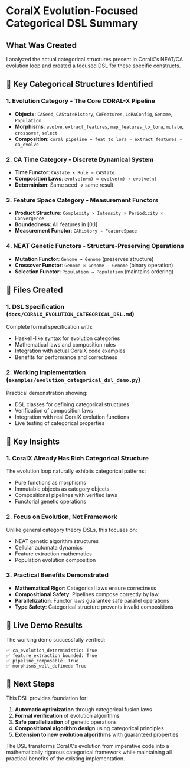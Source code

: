 # CoralX Evolution-Focused Categorical DSL Summary

## What Was Created

I analyzed the actual categorical structures present in CoralX's NEAT/CA evolution loop and created a focused DSL for these specific constructs.

## 🧬 Key Categorical Structures Identified

### 1. **Evolution Category** - The Core CORAL-X Pipeline
- **Objects**: `CASeed`, `CAStateHistory`, `CAFeatures`, `LoRAConfig`, `Genome`, `Population`
- **Morphisms**: `evolve`, `extract_features`, `map_features_to_lora`, `mutate`, `crossover`, `select`
- **Composition**: `coral_pipeline = feat_to_lora ∘ extract_features ∘ ca_evolve`

### 2. **CA Time Category** - Discrete Dynamical System
- **Time Functor**: `CAState × Rule → CAState` 
- **Composition Laws**: `evolve(n+m) = evolve(m) ∘ evolve(n)`
- **Determinism**: Same seed → same result

### 3. **Feature Space Category** - Measurement Functors
- **Product Structure**: `Complexity × Intensity × Periodicity × Convergence`
- **Boundedness**: All features in [0,1]
- **Measurement Functor**: `CAHistory → FeatureSpace`

### 4. **NEAT Genetic Functors** - Structure-Preserving Operations
- **Mutation Functor**: `Genome → Genome` (preserves structure)
- **Crossover Functor**: `Genome × Genome → Genome` (binary operation)
- **Selection Functor**: `Population → Population` (maintains ordering)

## 📁 Files Created

### 1. **DSL Specification** (`docs/CORALX_EVOLUTION_CATEGORICAL_DSL.md`)
Complete formal specification with:
- Haskell-like syntax for evolution categories
- Mathematical laws and composition rules
- Integration with actual CoralX code examples
- Benefits for performance and correctness

### 2. **Working Implementation** (`examples/evolution_categorical_dsl_demo.py`)
Practical demonstration showing:
- DSL classes for defining categorical structures
- Verification of composition laws
- Integration with real CoralX evolution functions
- Live testing of categorical properties

## 🎯 Key Insights

### 1. **CoralX Already Has Rich Categorical Structure**
The evolution loop naturally exhibits categorical patterns:
- Pure functions as morphisms
- Immutable objects as category objects
- Compositional pipelines with verified laws
- Functorial genetic operations

### 2. **Focus on Evolution, Not Framework**
Unlike general category theory DSLs, this focuses on:
- NEAT genetic algorithm structures
- Cellular automata dynamics
- Feature extraction mathematics
- Population evolution composition

### 3. **Practical Benefits Demonstrated**
- **Mathematical Rigor**: Categorical laws ensure correctness
- **Compositional Safety**: Pipelines compose correctly by law
- **Parallelization**: Functor laws guarantee safe parallel operations
- **Type Safety**: Categorical structure prevents invalid compositions

## 🧮 Live Demo Results

The working demo successfully verified:
```
✅ ca_evolution_deterministic: True
✅ feature_extraction_bounded: True  
✅ pipeline_composable: True
✅ morphisms_well_defined: True
```

## 🔮 Next Steps

This DSL provides foundation for:
1. **Automatic optimization** through categorical fusion laws
2. **Formal verification** of evolution algorithms
3. **Safe parallelization** of genetic operations
4. **Compositional algorithm design** using categorical principles
5. **Extension to new evolution algorithms** with guaranteed properties

The DSL transforms CoralX's evolution from imperative code into a mathematically rigorous categorical framework while maintaining all practical benefits of the existing implementation.
